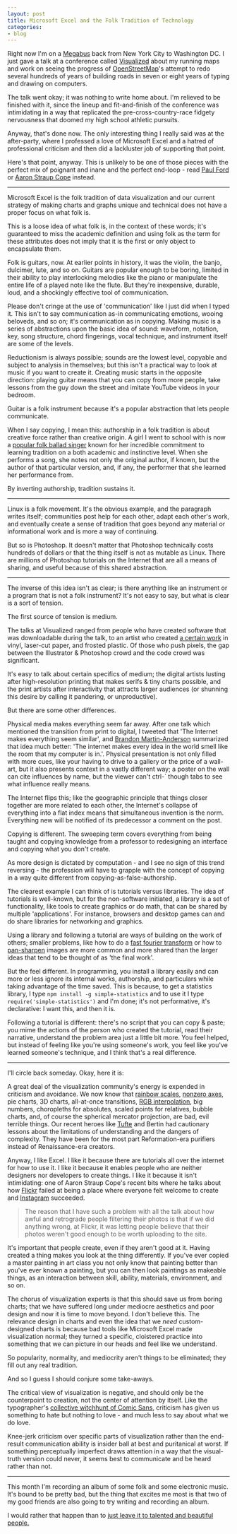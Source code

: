 ```yaml
---
layout: post
title: Microsoft Excel and the Folk Tradition of Technology
categories:
- blog
---
```


Right now I'm on a [Megabus](http://us.megabus.com/) back from New York City to Washington DC. I just
gave a talk at a conference called [Visualized](http://visualized.com/) about my running maps and work on
seeing the progress of [OpenStreetMap](http://www.openstreetmap.org/)'s attempt to redo several hundreds of
years of building roads in seven or eight years of typing and drawing on
computers.

The talk went okay; it was nothing to write home about. I'm relieved to be
finished with it, since the lineup and fit-and-finish of the conference was
intimidating in a way that replicated the pre-cross-country-race fidgety
nervousness that doomed my high school athletic pursuits.

Anyway, that's done now. The only interesting thing I really said was
at the after-party, where I professed a love of Microsoft Excel and a hatred
of professional criticism and then did a lackluster job of supporting that
point.

Here's that point, anyway. This is unlikely to be one of those pieces with the
perfect mix of poignant and inane and the perfect end-loop - read [Paul Ford](http://www.ftrain.com/)
or [Aaron Straup Cope](http://www.aaronstraupcope.com/) instead.

<hr />

Microsoft Excel is the folk tradition of data visualization and our current
strategy of making charts and graphs unique and technical does not have a proper
focus on what folk is.

This is a loose idea of what folk is, in the context of these words; it's
guaranteed to miss the academic definition and using folk as the term for these
attributes does not imply that it is the first or only object to encapsulate
them.

Folk is guitars, now. At earlier points in history, it was the violin, the
banjo, dulcimer, lute, and so on. Guitars are popular enough to be boring,
limited in their ability to play interlocking melodies like the piano or
manipulate the entire life of a played note like the flute. But they're
inexpensive, durable, loud, and a shockingly effective tool of communication.

Please don't cringe at the use of 'communication' like I just did when I typed
it. This isn't to say communication as-in communicating emotions, wooing
beloveds, and so on; it's communication as in copying. Making music is a series
of abstractions upon the basic idea of sound: waveform, notation, key, song
structure, chord fingerings, vocal technique, and instrument itself are some of
the levels.

Reductionism is always possible; sounds are the lowest level,
copyable and subject to analysis in themselves; but this isn't a practical
way to look at music if you want to create it. Creating music starts
in the opposite direction: playing guitar means that you can copy from more
people, take lessons from the guy down the street and imitate YouTube videos
in your bedroom.

Guitar is a folk instrument because it's a popular abstraction that lets people
communicate.

When I say copying, I mean this: authorship in a folk tradition is about
creative force rather than creative origin. A girl I went to school with
is now a [popular folk ballad singer](https://www.facebook.com/annaandelizabeth) known for her incredible commitment
to learning tradition on a both academic and instinctive level. When she
performs a song, she notes not only the original author, if known, but the
author of that particular version, and, if any, the performer that she
learned her performance from.

By inverting authorship, tradition sustains it.

<hr />

Linux is a folk movement. It's the obvious example, and the paragraph writes
itself; communities post help for each other, adapt each other's work, and
eventually create a sense of tradition that goes beyond any material or
informational work and is more a way of continuing.

But so is Photoshop. It doesn't matter that Photoshop technically costs
hundreds of dollars or that the thing itself is not as mutable as Linux.
There are millions of Photoshop tutorials on the Internet that are all
a means of sharing, and useful because of this shared abstraction.

<hr />

The inverse of this idea isn't as clear; is there anything like an instrument
or a program that is not a folk instrument? It's not easy to say, but what is
clear is a sort of tension.

The first source of tension is medium.

The talks at Visualized ranged from people who have created software that
was downloadable during the talk, to an artist who created [a certain work](http://theluxuryofprotest.com/) in
vinyl, laser-cut paper, and frosted plastic. Of those who push pixels, the gap
between the Illustrator & Photoshop crowd and the code crowd was significant.

It's easy to talk about certain specifics of medium; the digital artists
lusting after high-resolution printing that makes serifs & tiny charts possible,
and the print artists after interactivity that attracts larger audiences (or
shunning this desire by calling it pandering, or unproductive).

But there are some other differences.

Physical media makes everything seem far away. After one talk which mentioned
the transition from print to digital, I tweeted that 'The Internet makes
everything seem similar', and [Brandon Martin-Anderson](http://bmander.com/) summarized that idea
much better: 'The internet makes every idea in the world smell like the room that my computer is in.'.
Physical presentation is not only filled with more cues, like your having
to drive to a gallery or the price of a wall-art, but it also presents context
in a vastly different way; a poster on the wall can cite influences by name,
but the viewer can't ctrl-` though tabs to see what influence really means.

The Internet flips this; like the geographic principle that things closer
together are more related to each other, the Internet's collapse of everything
into a flat index means that simultaneous invention is the norm. Everything
new will be notified of its predecessor a comment on the post.

Copying is different. The sweeping term covers everything from being taught and
copying knowledge from a professor to redesigning an interface and copying
what you don't create.

As more design is dictated by computation - and I see no sign of this trend
reversing - the profession will have to grapple with the concept of copying
in a way quite different from copying-as-false-authorship.

The clearest example I can think of is tutorials versus libraries. The idea
of tutorials is well-known, but for the non-software initiated, a library
is a set of functionality, like tools to create graphics or do math,
that can be shared by multiple 'applications'. For instance, browsers
and desktop games can and do share libraries for networking and graphics.

Using a library and following a tutorial are ways of building on the work of
others; smaller problems, like how to do a [fast fourier transform](http://en.wikipedia.org/wiki/Fast_Fourier_transform) or how to
[pan-sharpen](http://en.wikipedia.org/wiki/Pansharpened_image) images are more common and more shared than the larger ideas that
tend to be thought of as 'the final work'.

But the feel different. In programming, you install a library easily and can
more or less ignore its internal works, authorship, and particulars while taking
advantage of the time saved. This is because, to get a statistics library,
I type `npm install -g simple-statistics` and to use it I type `require('simple-statistics')`
and I'm done; it's not performative, it's declarative: I want this, and then it is.

Following a tutorial is different: there's no script that you can copy & paste;
you mime the actions of the person who created the tutorial, read their
narrative, understand the problem area just a little bit more. You feel helped,
but instead of feeling like you're using someone's work, you feel like you've
learned someone's technique, and I think that's a real difference.

<hr />

I'll circle back someday. Okay, here it is:

A great deal of the visualization community's energy is expended in criticism
and avoidance. We now know that [rainbow scales](http://blog.visual.ly/rainbow-color-scales/), [nonzero axes](http://vis4.net/blog/posts/doing-the-line-charts-right/), pie charts,
3D charts, all-at-once transitions, [RGB interpolation](http://vis4.net/blog/posts/choropleth-maps/), big numbers,
choropleths for absolutes, scaled points for relatives, bubble charts,
and, of course the spherical mercator projection, are bad, evil terrible
things. Our recent heroes like [Tufte](http://www.edwardtufte.com/) and Bertin had cautionary lessons about
the limitations of understanding and the dangers of complexity. They have
been for the most part Reformation-era purifiers instead of Renaissance-era
creators.

Anyway, I like Excel. I like it because there are tutorials all over the
internet for how to use it. I like it because it enables people who are neither
designers nor developers to create things. I like it because it isn't
intimidating: one of Aaron Straup Cope's recent bits where he talks about
how [Flickr](http://www.flickr.com/) failed at being a place where everyone felt welcome to create
and [Instagram](http://instagram.com/) succeeded.

> The reason that I have such a problem with all the talk about how awful and retrograde people filtering their photos is that if we did anything wrong, at Flickr, it was letting people believe that their photos weren't good enough to be worth uploading to the site.

It's important that people create, even if they aren't good at it. Having
created a thing makes you look at the thing differently. If you've ever
copied a master painting in art class you not only know that painting better
than you've ever known a painting, but you can then look paintings as
makeable things, as an interaction between skill, ability, materials, environment,
and so on.

The chorus of visualization experts is that this should save us from boring
charts; that we have suffered long under mediocre aesthetics and poor design
and now it is time to move beyond. I don't believe this. The relevance
design in charts and even the idea that we _need_ custom-designed charts
is because bad tools like Microsoft Excel made visualization normal; they
turned a specific, cloistered practice into something that we can picture
in our heads and feel like we understand.

So popularity, normality, and mediocrity aren't things to be eliminated;
they fill out any real tradition.

And so I guess I should conjure some take-aways.

The critical view of visualization is negative, and should only
be the counterpoint to creation, not the center of attention by itself. Like
the typographer's [collective witchhunt of Comic Sans](http://www.comicsanscriminal.com/), criticism has given us
something to hate but nothing to love - and much less to say about what we do
love.

Knee-jerk criticism over specific parts of visualization rather than the
end-result communication ability is insider ball at best and puritanical
at worst. If something perceptually imperfect draws attention in a way that
the visual-truth version could never, it seems best to communicate and be heard
rather than not.

<hr />

This month I'm recording an album of some folk and some electronic music.
It's bound to be pretty bad, but the thing
that excites me most is that two of my good friends are also going to try
writing and recording an album.

I would rather that happen than to [just leave it to talented and beautiful people.](http://hmtpng.com/)
